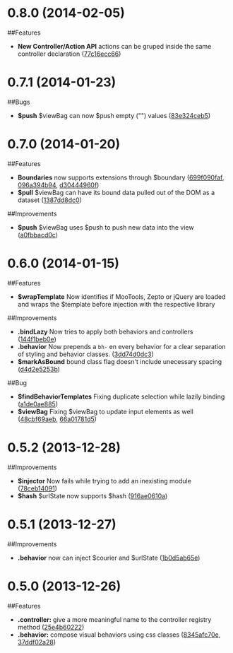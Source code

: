 # 0.8.0 (2014-02-05)

##Features
- **New Controller/Action API** actions can be gruped inside the same controller declaration ([77c16ecc66](https://github.com/lukelex/stik.js/commit/77c16ecc6647a98892f601837c650f327f8ed80f))

# 0.7.1 (2014-01-23)

##Bugs
- **$push** $viewBag can now $push empty ("") values ([83e324ceb5](https://github.com/lukelex/stik.js/commit/83e324ceb561ebdc2d4ac2d14da6b2fdc7d7b94c))

# 0.7.0 (2014-01-20)

##Features
- **Boundaries** now supports extensions through $boundary ([699f090faf](https://github.com/lukelex/stik.js/commit/699f090fafaa08ff237e074f86bddcc813bc74bd), [096a394b94](https://github.com/lukelex/stik.js/commit/096a394b94ee4319c246f7e7a543af9cefd0a972), [d30444960f](https://github.com/lukelex/stik.js/commit/d30444960f98a8f234cf35676b051d726a4c45b5))
- **$pull** $viewBag can have its bound data pulled out of the DOM as a dataset ([1387dd8dc0](https://github.com/lukelex/stik.js/commit/1387dd8dc004aa93ebdb6924948ec8890e042a2b))

##Improvements
- **$push** $viewBag uses $push to push new data into the view ([a0fbbacd0c](https://github.com/lukelex/stik.js/commit/a0fbbacd0cd322a32e191b9a75cf2ca43f865283))

# 0.6.0 (2014-01-15)

##Features
- **$wrapTemplate** Now identifies if MooTools, Zepto or jQuery are loaded and wraps the $template before injection with the respective library

##Improvements
- **.bindLazy** Now tries to apply both behaviors and controllers
  ([144f1beb0e](https://github.com/lukelex/stik.js/commit/144f1beb0edeed724ac520f62f7b50b3af6cd82a))
- **.behavior** Now prepends a `bh-` en every behavior for a clear separation of styling and behavior classes.
  ([3dd74d0dc3](https://github.com/lukelex/stik.js/commit/3dd74d0dc331ef2605d0489b9c1bf7eaeaf4c523))
- **$markAsBound** bound class flag doesn't include unecessary spacing ([d4d2e5253b](https://github.com/lukelex/stik.js/commit/d4d2e5253b2794f28a776d707a37016a7ffb7421))

##Bug
- **$findBehaviorTemplates** Fixing duplicate selection while lazily binding
  ([a1de0ae885](https://github.com/lukelex/stik.js/commit/a1de0ae885e5ba14947d908d0a4838c325c2b50d))
- **$viewBag** Fixing $viewBag to update input elements as well ([48cbf69aeb](https://github.com/lukelex/stik.js/commit/48cbf69aebe0571a2bf30e3598846cb07374401a), [66a01781d5](https://github.com/lukelex/stik.js/commit/66a01781d5d919574f7e2399ebaa5f1f1b60a40b))

# 0.5.2 (2013-12-28)

##Improvements
- **$injector** Now fails while trying to add an inexisting module
  ([78ceb14091](https://github.com/lukelex/stik.js/commit/78ceb140911db72888da751f05e3ce30dd93faa2))
- **$hash** $urlState now supports $hash
  ([916ae0610a](https://github.com/lukelex/stik.js/commit/916ae0610aeff9e4e39bd14375987927ee501dd6))

# 0.5.1 (2013-12-27)

##Improvements
- **.behavior** now can inject $courier and $urlState
  ([1b0d5ab65e](https://github.com/lukelex/stik.js/commit/1b0d5ab65e7944cbcc4c4ecc79ff47d05628b6d1))

# 0.5.0 (2013-12-26)

##Features
- **.controller:** give a more meaningful name to the controller registry method
  ([25e4b60222](https://github.com/lukelex/stik.js/commit/25e4b60222f7a3e909cfd9807a3c0be8295a8f6d))
- **.behavior:** compose visual behaviors using css classes
  ([8345afc70e](https://github.com/lukelex/stik.js/commit/8345afc70e56f493ef37309d0c8360c3717259fd),
  [37ddf02a28](https://github.com/lukelex/stik.js/commit/37ddf02a289a2dda44680fa82225d443c2535c43))
